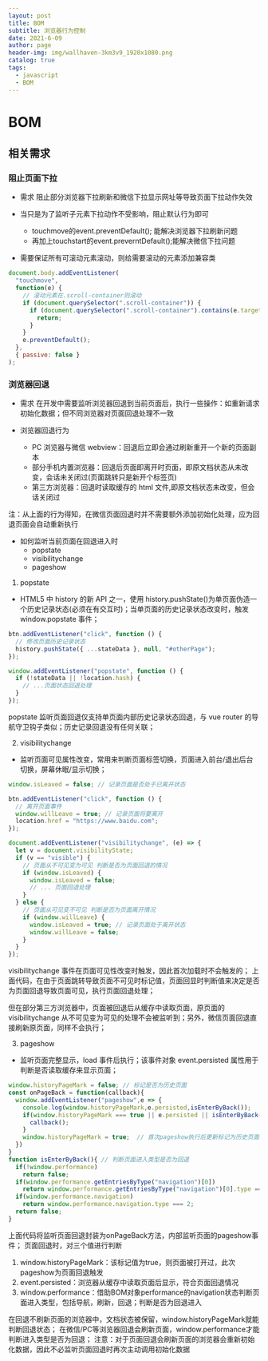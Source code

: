 ```yaml
---
layout: post
title: BOM
subtitle: 浏览器行为控制
date: 2021-6-09
author: page
header-img: img/wallhaven-3km3v9_1920x1080.png
catalog: true
tags:
  - javascript
  - BOM
---
```


# BOM

## 相关需求

### 阻止页面下拉

- 需求
阻止部分浏览器下拉刷新和微信下拉显示网址等导致页面下拉动作失效

- 当只是为了监听子元素下拉动作不受影响，阻止默认行为即可
  - touchmove的event.preventDefault(); 能解决浏览器下拉刷新问题
  - 再加上touchstart的event.preverntDefault();能解决微信下拉问题

- 需要保证所有可滚动元素滚动，则给需要滚动的元素添加兼容类

```js
document.body.addEventListener(
  "touchmove",
  function(e) {
    // 滚动元素在.scroll-container则滚动
    if (document.querySelector(".scroll-container")) {
      if (document.querySelector(".scroll-container").contains(e.target)) {
        return;
      }
    }
    e.preventDefault();
  },
  { passive: false }
);
```

### 浏览器回退

- 需求
在开发中需要监听浏览器回退到当前页面后，执行一些操作：如重新请求初始化数据；但不同浏览器对页面回退处理不一致

- 浏览器回退行为
  - PC 浏览器与微信 webview：回退后立即会通过刷新重开一个新的页面副本
  - 部分手机内置浏览器：回退后页面即离开时页面，即原文档状态从未改变，会话未关闭过(页面跳转只是新开个标签页)
  - 第三方浏览器：回退时读取缓存的 html 文件,即原文档状态未改变，但会话关闭过

注：从上面的行为得知，在微信页面回退时并不需要额外添加初始化处理，应为回退页面会自动重新执行

- 如何监听当前页面在回退进入时
  - popstate
  - visibilitychange
  - pageshow

1. popstate

- HTML5 中 history 的新 API 之一，使用 history.pushState()为单页面伪造一个历史记录状态(必须在有交互时)；当单页面的历史记录状态改变时，触发 window.popstate 事件；

```js
btn.addEventListener("click", function () {
  // 修改页面历史记录状态
  history.pushState({ ...stateData }, null, "#otherPage");
});

window.addEventListener("popstate", function () {
  if (!stateData || !location.hash) {
    // ...页面状态回退处理
  }
});
```

popstate 监听页面回退仅支持单页面内部历史记录状态回退，与 vue router 的导航守卫钩子类似；历史记录回退没有任何关联；

2. visibilitychange

- 监听页面可见属性改变，常用来判断页面标签切换，页面进入前台/退出后台切换，屏幕休眠/显示切换；

```js
window.isLeaved = false; // 记录页面是否处于已离开状态

btn.addEventListener("click", function () {
  // 离开页面事件
  window.willLeave = true; // 记录页面将要离开
  location.href = "https://www.baidu.com";
});

document.addEventListener("visibilitychange", (e) => {
  let v = document.visibilityState;
  if (v == "visible") {
    // 页面从不可见变为可见 判断是否为页面回退的情况
    if (window.isLeaved) {
      window.isLeaved = false;
      // ... 页面回退处理
    }
  } else {
    // 页面从可见变不可见 判断是否为页面离开情况
    if (window.willLeave) {
      window.isLeaved = true; // 记录页面处于离开状态
      window.willLeave = false;
    }
  }
});
```

visibilitychange 事件在页面可见性改变时触发，因此首次加载时不会触发的；
上面代码，在由于页面跳转导致页面不可见时标记值，页面回显时判断值来决定是否为页面回退导致页面可见，执行页面回退处理；

但在部分第三方浏览器中，页面被回退后从缓存中读取页面，原页面的 visibilitychange 从不可见变为可见的处理不会被监听到；另外，微信页面回退直接刷新原页面，同样不会执行；

3. pageshow

- 监听页面完整显示，load 事件后执行；该事件对象 event.persisted 属性用于判断是否读取缓存来显示页面；

```js
window.historyPageMark = false; // 标记是否为历史页面
const onPageBack = function(callback){
  window.addEventListener("pageshow",e => {
    console.log(window.historyPageMark,e.persisted,isEnterByBack());
    if(window.historyPageMark === true || e.persisted || isEnterByBack()){
      callback();
    }
    window.historyPageMark = true;  // 首次pageshow执行后更新标记为历史页面
  })
}
function isEnterByBack(){ // 判断页面进入类型是否为回退
  if(!window.performance) 
    return false;
  if(window.performance.getEntriesByType("navigation")[0]) 
    return window.performance.getEntriesByType("navigation")[0].type === "back_forward";
  if(window.performance.navigation)
    return window.performance.navigation.type === 2;
  return false;
}
```

上面代码将监听页面回退封装为onPageBack方法，内部监听页面的pageshow事件；
页面回退时，对三个值进行判断

1. window.historyPageMark：该标记值为true，则页面被打开过，此次pageshow为页面回退触发
2. event.persisted：浏览器从缓存中读取页面后显示，符合页面回退情况
3. window.performance：借助BOM对象performance的navigation状态判断页面进入类型，包括导航，刷新，回退；判断是否为回退进入

在回退不刷新页面的浏览器中，文档状态被保留，window.historyPageMark就能判断回退状态；
在微信/PC等浏览器回退会刷新页面，window.performance才能判断进入类型是否为回退；
注意：对于页面回退会刷新页面的浏览器会重新初始化数据，因此不必监听页面回退时再次主动调用初始化数据